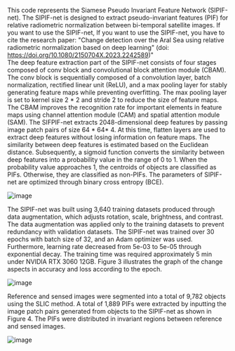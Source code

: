 This code represents the Siamese Pseudo Invariant Feature Network (SIPIF-net). The SIPIF-net is designed to extract pseudo-invariant features (PIF) for relative radiometric normalization between bi-temporal satellite images.
If you want to use the SIPIF-net, If you want to use the SIPIF-net, you have to cite the research paper: "Change detection over the Aral Sea using relative radiometric normalization based on deep learning" (doi: https://doi.org/10.1080/2150704X.2023.2242589)"  
The deep feature extraction part of the SIPIF-net consists of four stages composed of conv block and convolutional block attention module (CBAM). The conv block is sequentially composed of a convolution layer, batch normalization, rectified linear unit (ReLU), and a max pooling layer for stably generating feature maps while preventing overfitting. The max pooling layer is set to kernel size 2 * 2 and stride 2 to reduce the size of feature maps. The CBAM improves the recognition rate for important elements in feature maps using channel attention module (CAM) and spatial attention module (SAM). The SIFPIF-net extracts 2048-dimensional deep features by passing image patch pairs of size 64 * 64* 4. At this time, flatten layers are used to extract deep features without losing information on feature maps. The similarity between deep features is estimated based on the Euclidean distance. Subsequently, a sigmoid function converts the similarity between deep features into a probability value in the range of 0 to 1. When the probability value approaches 1, the centroids of objects are classified as PIFs. Otherwise, they are classified as non-PIFs. The parameters of SIPIF-net are optimized through binary cross entropy (BCE).

![image](https://github.com/KThoney/SIPIF-net/assets/106787991/96c870e5-c6dc-413c-be7f-d330366c5322)


The SIPIF-net was built using 3,640 training datasets produced through data augmentation, which adjusts rotation, scale, brightness, and contrast. The data augmentation was applied only to the training datasets to prevent redundancy with validation datasets. The SIPIF-net was trained over 30 epochs with batch size of 32, and an Adam optimizer was used. Furthermore, learning rate decreased from 5e-03 to 5e-05 through exponential decay. The training time was required approximately 5 min under NVIDIA RTX 3060 12GB. Figure 3 illustrates the graph of the change aspects in accuracy and loss according to the epoch. 

![image](https://github.com/KThoney/SIPIF-net/assets/106787991/3ff68562-ce8a-4fbe-9498-d7f0ce428926)

Reference and sensed images were segmented into a total of 9,782 objects using the SLIC method. A total of 1,889 PIFs were extracted by inputting the image patch pairs generated from objects to the SIPIF-net as shown in Figure 4. The PIFs were distributed in invariant regions between reference and sensed images.

![image](https://github.com/KThoney/SIPIF-net/assets/106787991/c592f233-1f2e-4eb2-a906-3771bf30b039)
